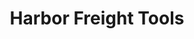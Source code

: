 ---
title: "Harbor Freight Tools"
url: /mesa/harbor-freight-tools-south-gilbert-road/
shop: Eisenwaren
---